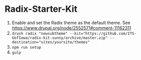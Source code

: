 # Radix-Starter-Kit

1. Enable and set the Radix theme as the default theme. See https://www.drupal.org/node/2552571#comment-11162311
2. ```drush radix "newsubtheme" --kit="https://github.com/ITS-UofIowa/radix-kit-sunny/archive/master.zip" --destination="sites/yoursite/themes"```
3. ```npm run setup```
4. ```gulp```

